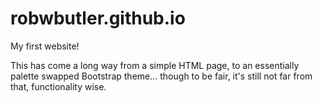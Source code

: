 # robwbutler.github.io
My first website!

This has come a long way from a simple HTML page, to an essentially palette swapped Bootstrap theme... though to be fair, it's still not far from that, functionality wise.
